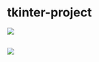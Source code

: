 # tkinter-project

<p><image src ="ScreenShots\A.png">
<br>
<br>
<p><image src ="ScreenShots\B.png">
